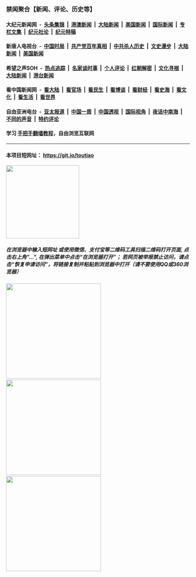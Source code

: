 ### 禁闻聚合【新闻、评论、历史等】

#### 大纪元新闻网 &nbsp;-&nbsp; [头条集锦](indexes/E头条集锦.md?t=03190231) &nbsp;|&nbsp; [港澳新闻](indexes/E港澳新闻.md?t=03190231)  &nbsp;|&nbsp; [大陆新闻](indexes/E大陆新闻.md?t=03190231) &nbsp;|&nbsp; [美国新闻](indexes/E美国新闻.md?t=03190231) &nbsp;|&nbsp; [国际新闻](indexes/E国际新闻.md?t=03190231) &nbsp;|&nbsp; [专栏文集](indexes/E专栏文集.md?t=03190231) &nbsp;|&nbsp; [纪元社论](indexes/E纪元社论.md?t=03190231) &nbsp;|&nbsp; [纪元特稿](indexes/E纪元特稿.md?t=03190231) 

#### 新唐人电视台 &nbsp;-&nbsp; [中国时局](indexes/N中国时局.md?t=03190231) &nbsp;|&nbsp; [共产党百年真相](indexes/N共产党百年真相.md?t=03190231) &nbsp;|&nbsp; [中共杀人历史](indexes/N中共杀人历史.md?t=03190231) &nbsp;|&nbsp; [文史漫步](indexes/N文史漫步.md?t=03190231) &nbsp;|&nbsp; [大陆新闻](indexes/N大陆新闻.md?t=03190231) &nbsp;|&nbsp; [美国新闻](indexes/N美国新闻.md?t=03190231)

#### 希望之声SOH &nbsp;-&nbsp; [热点追踪](indexes/H热点追踪.md?t=03190231) &nbsp;|&nbsp; [名家谈时事](indexes/H名家谈时事.md?t=03190231) &nbsp;|&nbsp; [个人评论](indexes/H个人评论.md?t=03190231)  &nbsp;|&nbsp; [红朝解密](indexes/H红朝解密.md?t=03190231) &nbsp;|&nbsp; [文化寻根](indexes/H文化寻根.md?t=03190231) &nbsp;|&nbsp; [大陆新闻](indexes/H大陆新闻.md?t=03190231) &nbsp;|&nbsp; [港台新闻](indexes/H港台新闻.md?t=03190231)

#### 看中国新闻网 &nbsp;-&nbsp; [看大陆](indexes/S看大陆.md?t=03190231) &nbsp;|&nbsp; [看官场](indexes/S看官场.md?t=03190231) &nbsp;|&nbsp; [看民生](indexes/S看民生.md?t=03190231)  &nbsp;|&nbsp; [看博谈](indexes/S看博谈.md?t=03190231) &nbsp;|&nbsp; [看财经](indexes/S看财经.md?t=03190231) &nbsp;|&nbsp; [看史海](indexes/S看史海.md?t=03190231) &nbsp;|&nbsp; [看文化](indexes/S看文化.md?t=03190231) &nbsp;|&nbsp; [看生活](indexes/S看生活.md?t=03190231) &nbsp;|&nbsp; [看世界](indexes/S看世界.md?t=03190231)

#### 自由亚洲电台 &nbsp;-&nbsp; [亚太报道](indexes/R亚太报道.md?t=03190231) &nbsp;|&nbsp; [中国一周](indexes/R中国一周.md?t=03190231) &nbsp;|&nbsp; [中国透视](indexes/R中国透视.md?t=03190231)  &nbsp;|&nbsp; [国际视角](indexes/R国际视角.md?t=03190231) &nbsp;|&nbsp; [夜话中南海](indexes/R夜话中南海.md?t=03190231) &nbsp;|&nbsp; [不同的声音](indexes/R不同的声音.md?t=03190231) &nbsp;|&nbsp; [特约评论](indexes/R特约评论.md?t=03190231)

#### 学习 [手把手翻墙教程](https://github.com/gfw-breaker/guides/wiki)，自由浏览互联网

----

#### 本项目短网址： https://git.io/toutiao
<img src="https://raw.githubusercontent.com/gfw-breaker/banned-news/master/scripts/img/qr.png" width="200px"/>  

##### 在浏览器中输入短网址 或使用微信、支付宝等二维码工具扫描二维码打开页面, 点击右上角"...", 在弹出菜单中点击“在浏览器打开”； 若网页被举报禁止访问，请点击“恢复申请访问”，将链接复制并粘贴到浏览器中打开（请不要使用QQ或360浏览器）

<img src="https://raw.githubusercontent.com/gfw-breaker/banned-news/master/scripts/img/1.png" width="260px"/> &nbsp; <img src="https://raw.githubusercontent.com/gfw-breaker/banned-news/master/scripts/img/2.png" width="260px"/> &nbsp; <img src="https://raw.githubusercontent.com/gfw-breaker/banned-news/master/scripts/img/3.png" width="260px"/>
